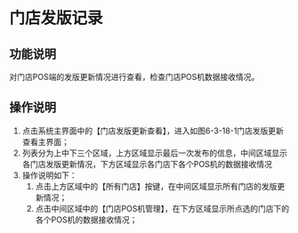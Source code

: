 # 门店发版记录

## 功能说明

对门店POS端的发版更新情况进行查看，检查门店POS机数据接收情况。

## 操作说明

1.	点击系统主界面中的【门店发版更新查看】，进入如图6-3-18-1门店发版更新查看主界面；
2.	列表分为上中下三个区域，上方区域显示最后一次发布的信息，中间区域显示各门店发版更新情况，下方区域显示各门店下各个POS机的数据接收情况
3.	操作说明如下：
    1. 点击上方区域中的【所有门店】按键，在中间区域显示所有门店的发版更新情况；
    2. 点击中间区域中的【门店POS机管理】，在下方区域显示所点选的门店下的各个POS机的数据接收情况；

